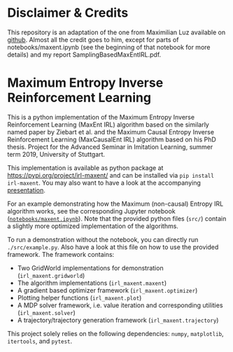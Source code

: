 # Disclaimer & Credits
This repository is an adaptation of the one from Maximilian Luz available on [github](https://github.com/qzed/irl-maxent/blob/master/notebooks/maxent.ipynb).
Almost all the credit goes to him, except for parts of notebooks/maxent.ipynb (see the beginning of that notebook for more details) and my report SamplingBasedMaxEntIRL.pdf.

# Maximum Entropy Inverse Reinforcement Learning

This is a python implementation of the Maximum Entropy Inverse Reinforcement Learning (MaxEnt IRL) algorithm based on the similarly named paper by Ziebart et al. and the Maximum Causal Entropy Inverse Reinforcement Learning (MaxCausalEnt IRL) algorithm based on his PhD thesis.
Project for the Advanced Seminar in Imitation Learning, summer term 2019, University of Stuttgart.

This implementation is available as python package at https://pypi.org/project/irl-maxent/ and can be installed via `pip install irl-maxent`.
You may also want to have a look at the accompanying [presentation][presentation].

For an example demonstrating how the Maximum (non-causal) Entropy IRL algorithm works, see the corresponding Jupyter notebook ([`notebooks/maxent.ipynb`][nb-viewer]).
Note that the provided python files (`src/`) contain a slightly more optimized implementation of the algorithms.

To run a demonstration without the notebook, you can directly run `./src/example.py`.
Also have a look at this file on how to use the provided framework.
The framework contains:
- Two GridWorld implementations for demonstration (`irl_maxent.gridworld`)
- The algorithm implementations (`irl_maxent.maxent`)
- A gradient based optimizer framework (`irl_maxent.optimizer`)
- Plotting helper functions (`irl_maxent.plot`)
- A MDP solver framework, i.e. value iteration and corresponding utilities (`irl_maxent.solver`)
- A trajectory/trajectory generation framework (`irl_maxent.trajectory`)

This project solely relies on the following dependencies: `numpy`, `matplotlib`, `itertools`, and `pytest`.

[nb-viewer]: https://nbviewer.jupyter.org/github/qzed/irl-maxent/blob/master/notebooks/maxent.ipynb
[presentation]: https://nbviewer.jupyter.org/github/qzed/irl-maxent/blob/master/Presentation.pdf
